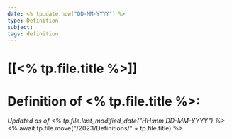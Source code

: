 ```yaml
---
date: <% tp.date.now("DD-MM-YYYY") %>
type: Definition
subject: 
tags: definition
---
```

# [[<% tp.file.title %>]]

# Definition of <% tp.file.title %>:
*Updated as of <% tp.file.last_modified_date("HH:mm DD-MM-YYYY") %>*
<% await tp.file.move("/2023/Definitions/" + tp.file.title) %>

